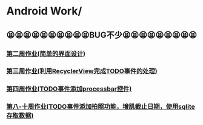 # Android Work/
## 😫😫😫😫😫😫😫😫😫😫BUG不少😫😫😫😫😫😫😫😫😫
### [第二周作业(简单的界面设计)](./Week2)
### [第三周作业(利用RecyclerView完成TODO事件的处理)](./Week3)
### [第四周作业(TODO事件添加processbar控件)](./Week4)
### [第八-十周作业(TODO事件添加拍照功能，增肌截止日期，使用sqlite存取数据)](./Week8)
